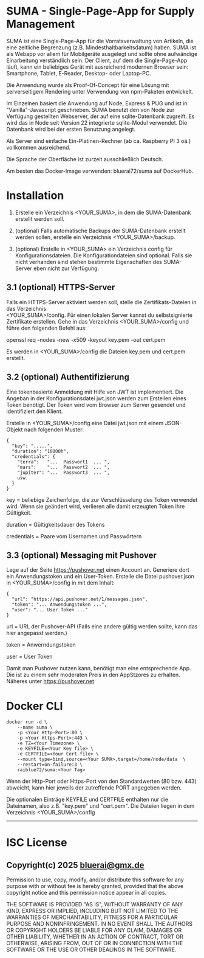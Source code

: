 # SUMA - Single-Page-App for Supply Management

SUMA ist eine Single-Page-App für die Vorratsverwaltung von Artikeln, die eine zeitliche Begrenzung (z.B. Mindesthaltbarkeitsdatum) haben. SUMA ist als Webapp vor allem für Mobilgeräte ausgelegt und sollte ohne aufwändige Einarbeitung verständlich sein. Der Client, auf dem die Single-Page-App läuft, kann ein beliebiges Gerät mit ausreichend modernen Browser sein: Smartphone, Tablet, E-Reader, Desktop- oder Laptop-PC.

Die Anwendung wurde als Proof-Of-Concept für eine Lösung mit serverseitigem Rendering unter Verwendung von npm-Paketen entwickelt.

Im Einzelnen basiert die Anwendung auf Node, Express & PUG und ist in "Vanilla"-Javascript geschrieben. SUMA benutzt den von Node zur Verfügung gestellten Webserver, der auf eine sqlite-Datenbank zugreift. Es wird das in Node seit Version 22 integrierte sqlite-Modul verwendet. Die Datenbank wird bei der ersten Benutzung angelegt.

Als Server sind einfache Ein-Platinen-Rechner (ab ca. Raspberry PI 3 oä.) vollkommen ausreichend.

Die Sprache der Oberfläche ist zurzeit ausschließlich Deutsch.

Am besten das Docker-Image verwenden: bluerai72/suma auf DockerHub.


# Installation 


1. Erstelle ein Verzeichnis <YOUR_SUMA>, in dem die SUMA-Datenbank erstellt werden soll.

2. (optional) Falls automatische Backups der SUMA-Datenbank erstellt werden sollen, erstelle ein Verzeichnis <YOUR_SUMA>/backup.

3. (optional) Erstelle in <YOUR_SUMA> ein Verzeichnis config für Konfigurationsdateien. Die Konfigurationdateien sind optional. Falls sie nicht verhanden sind stehen bestimmte Eigenschaften des SUMA-Server eben nicht zur Verfügung.


## 3.1 (optional) HTTPS-Server
Falls ein HTTPS-Server aktiviert werden soll, stelle die Zertifikats-Dateien in das Verzeichnis  
<YOUR_SUMA>/config.
Für einen lokalen Server kannst du selbstsignierte Zertifikate erstellen. Gehe in das Verzeichnis <YOUR_SUMA>/config und führe den folgenden Befehl aus:

openssl req -nodes -new -x509 -keyout key.pem -out cert.pem

Es werden in <YOUR_SUMA>/config die Dateien key.pem und cert.pem erstellt.


## 3.2 (optional) Authentifizierung
Eine tokenbasierte Anmeldung mit Hilfe von JWT ist implementiert. Die Angeban in der Konfigurationsdatei jwt.json werden zum Erstellen eines Token benötigt. Der Token wird vom Browser zum Server gesendet und identifiziert den Klient.

Erstelle in <YOUR_SUMA>/config eine Datei jwt.json mit einem JSON-Objekt nach folgenden Muster:
```
{
  "key": ".....",  
  "duration": "10000h",           
  "credentials": {
    "terra":   "...  Passwort1  ... ",
    "mars":    "...  Passwort2  ... ",
    "jupiter": "...  Passwort3  ... ",
	usw.    
  }
}
```


key = beliebige Zeichenfolge, die zur Verschlüsselung des Token verwendet wird. Wenn sie geändert wird, verlieren alle damit erzeugten Token ihre Gültigkeit.

duration = Gültigkeitsdauer des Tokens

credentials = Paare vom Usernamen und Passwörtern


## 3.3 (optional) Messaging mit Pushover

Lege auf der Seite https://pushover.net einen Account an. Generiere dort ein Anwendungstoken und ein User-Token. Erstelle die Datei pushover.json in <YOUR_SUMA>/config in mit dem Inhalt:
```
{
  "url": "https://api.pushover.net/1/messages.json",
  "token": "... Anwendungstoken ...",
  "user": "... User Token ..."
}
```

url = URL der Pushover-API (Falls eine andere gültig werden sollte, kann das hier angepasst werden.)

token = Anwerndungstoken

user = User Token

Damit man Pushover nutzen kann, benötigt man eine entsprechende App. Die ist zu einem sehr moderaten Preis in den AppStzores zu erhalten. Näheres unter https://pushover.net


# Docker CLI

```
docker run -d \
    --name suma \
    -p <Your Http-Port>:80 \
    -p <Your Https-Port>:443 \
    -e TZ=<Your Timezone> \
    -e KEYFILE=<Your Key file> \
    -e CERTFILE=<Your Cert file> \
    --mount type=bind,source=<Your SUMA>,target=/home/node/data  \
    --restart=on-failure:3 \
    raiblue72/suma:<Your Tag>
```

 Wenn der Http-Port oder Https-Port von den Standardwerten (80 bzw. 443) abweicht, kann hier jeweils der zutreffende PORT angegeben werden. 

 Die optionalen Einträge KEYFILE und CERTFILE enthalten nur die Dateinamen, also z.B. "key.pem" und "cert.pem". Die Dateien liegen in dem Verzeichnis <YOUR_SUMA>/config 



---


# ISC License

## Copyright(c) 2025 bluerai@gmx.de

  Permission to use, copy, modify, and/or distribute this software for any purpose
  with or without fee is hereby granted, provided that the above copyright notice
  and this permission notice appear in all copies.

  THE SOFTWARE IS PROVIDED "AS IS", WITHOUT WARRANTY OF ANY KIND, EXPRESS OR
  IMPLIED, INCLUDING BUT NOT LIMITED TO THE WARRANTIES OF MERCHANTABILITY, FITNESS
  FOR A PARTICULAR PURPOSE AND NONINFRINGEMENT. IN NO EVENT SHALL THE AUTHORS OR
  COPYRIGHT HOLDERS BE LIABLE FOR ANY CLAIM, DAMAGES OR OTHER LIABILITY, WHETHER
  IN AN ACTION OF CONTRACT, TORT OR OTHERWISE, ARISING FROM, OUT OF OR IN CONNECTION
  WITH THE SOFTWARE OR THE USE OR OTHER DEALINGS IN THE SOFTWARE. 
